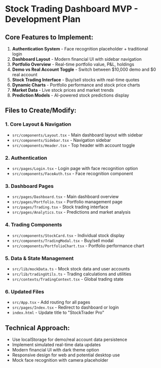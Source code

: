 # Stock Trading Dashboard MVP - Development Plan

## Core Features to Implement:
1. **Authentication System** - Face recognition placeholder + traditional login
2. **Dashboard Layout** - Modern financial UI with sidebar navigation
3. **Portfolio Overview** - Real-time portfolio value, P&L, holdings
4. **Demo vs Real Account Toggle** - Switch between $10,000 demo and $0 real account
5. **Stock Trading Interface** - Buy/sell stocks with real-time quotes
6. **Dynamic Charts** - Portfolio performance and stock price charts
7. **Market Data** - Live stock prices and market trends
8. **Prediction Models** - AI-powered stock predictions display

## Files to Create/Modify:

### 1. Core Layout & Navigation
- `src/components/Layout.tsx` - Main dashboard layout with sidebar
- `src/components/Sidebar.tsx` - Navigation sidebar
- `src/components/Header.tsx` - Top header with account toggle

### 2. Authentication
- `src/pages/Login.tsx` - Login page with face recognition option
- `src/components/FaceAuth.tsx` - Face recognition component

### 3. Dashboard Pages
- `src/pages/Dashboard.tsx` - Main dashboard overview
- `src/pages/Portfolio.tsx` - Portfolio management page
- `src/pages/Trading.tsx` - Stock trading interface
- `src/pages/Analytics.tsx` - Predictions and market analysis

### 4. Trading Components
- `src/components/StockCard.tsx` - Individual stock display
- `src/components/TradingModal.tsx` - Buy/sell modal
- `src/components/PortfolioChart.tsx` - Portfolio performance chart

### 5. Data & State Management
- `src/lib/mockData.ts` - Mock stock data and user accounts
- `src/lib/tradingUtils.ts` - Trading calculations and utilities
- `src/contexts/TradingContext.tsx` - Global trading state

### 6. Updated Files
- `src/App.tsx` - Add routing for all pages
- `src/pages/Index.tsx` - Redirect to dashboard or login
- `index.html` - Update title to "StockTrader Pro"

## Technical Approach:
- Use localStorage for demo/real account data persistence
- Implement simulated real-time data updates
- Modern financial UI with dark theme option
- Responsive design for web and potential desktop use
- Mock face recognition with camera placeholder